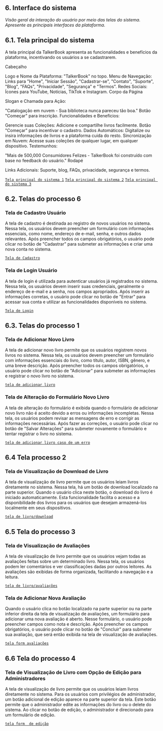 
## 6. Interface do sistema

_Visão geral da interação do usuário por meio das telas do sistema. Apresente as principais interfaces da plataforma._

## 6.1. Tela principal do sistema

A tela principal da TalkerBook apresenta as funcionalidades e benefícios da plataforma, incentivando os usuários a se cadastrarem.

Cabeçalho

Logo e Nome da Plataforma: "TalkerBook" no topo.
Menu de Navegação: Links para "Home", "Iniciar Sessão", "Cadastrar-se", "Contato", "Suporte", "Blog", "FAQs", "Privacidade", "Segurança" e "Termos".
Redes Sociais: Ícones para YouTube, Notícias, TikTok e Instagram.
Corpo da Página

Slogan e Chamada para Ação:

"Catalogação em nuvem - Sua biblioteca nunca pareceu tão boa."
Botão "Começar" para inscrição.
Funcionalidades e Benefícios:

Gerencie suas Coleções: Adicione e compartilhe livros facilmente. Botão "Começar" para incentivar o cadastro.
Dados Automáticos: Digitalize ou insira informações de livros e a plataforma cuida do resto.
Sincronização em Nuvem: Acesse suas coleções de qualquer lugar, em qualquer dispositivo.
Testemunhos:

"Mais de 500,000 Consumidores Felizes - TalkerBook foi construído com base no feedback do usuário."
Rodapé

Links Adicionais: Suporte, blog, FAQs, privacidade, segurança e termos.


[`Tela principal do sistema 1`](images/tela%20principal%201.png)
[`Tela principal do sistema 2`](images/tela%20principal%202.png)
[`Tela principal do sistema 3`](images/tela%20principal%203.png)


## 6.2. Telas do processo 6

### Tela de Cadastro Usuário

A tela de cadastro é destinada ao registro de novos usuários no sistema. Nessa tela, os usuários devem preencher um formulário com informações essenciais, como nome, endereço de e-mail, senha, e outros dados relevantes. Após preencher todos os campos obrigatórios, o usuário pode clicar no botão de "Cadastrar" para submeter as informações e criar uma nova conta no sistema.

[`Tela de Cadastro`](images/Tela%20de%20Cadastro.png)

### Tela de Login Usuário

A tela de login é utilizada para autenticar usuários já registrados no sistema. Nessa tela, os usuários devem inserir suas credenciais, geralmente o endereço de e-mail e a senha, nos campos apropriados. Após inserir as informações corretas, o usuário pode clicar no botão de "Entrar" para acessar sua conta e utilizar as funcionalidades disponíveis no sistema.

[`Tela de Login`](images/tela_de_login.png)


## 6.3. Telas do processo 1

### Tela de Adicionar Novo Livro

A tela de adicionar novo livro permite que os usuários registrem novos livros no sistema. Nessa tela, os usuários devem preencher um formulário com informações essenciais do livro, como título, autor, ISBN, gênero, e uma breve descrição. Após preencher todos os campos obrigatórios, o usuário pode clicar no botão de "Adicionar" para submeter as informações e registrar o novo livro no sistema.

[`tela de adicionar livro`](images/tela_adicionar_livro.png)

### Tela de Alteração do Formulário Novo Livro

A tela de alteração do formulário é exibida quando o formulário de adicionar novo livro não é aceito devido a erros ou informações incompletas. Nessa tela, os usuários podem revisar as mensagens de erro e corrigir as informações necessárias. Após fazer as correções, o usuário pode clicar no botão de "Salvar Alterações" para submeter novamente o formulário e tentar registrar o livro no sistema.

[`tela de adicionar livro caso de um erro`](images/tela_adicionar_livro_negado.png)

## 6.4 Tela processo 2

### Tela de Visualização de Download de Livro

A tela de visualização de livro permite que os usuários leiam livros diretamente no sistema. Nessa tela, há um botão de download localizado na parte superior. Quando o usuário clica neste botão, o download do livro é iniciado automaticamente. Esta funcionalidade facilita o acesso e a disponibilidade dos livros para os usuários que desejam armazená-los localmente em seus dispositivos.

[`tela de livro/download`](images/livro_avaliacoes_download.png)

## 6.5 Tela do processo 3

### Tela de Visualização de Avaliações

A tela de visualização de livro permite que os usuários vejam todas as avaliações feitas sobre um determinado livro. Nessa tela, os usuários podem ler comentários e ver classificações dadas por outros leitores. As avaliações são exibidas de forma organizada, facilitando a navegação e a leitura.

[`tela de livro/avaliações`](images/tela_livro_avaliacoes.png)

### Tela de Adicionar Nova Avaliação

Quando o usuário clica no botão localizado na parte superior ou na parte inferior direita da tela de visualização de avaliações, um formulário para adicionar uma nova avaliação é aberto. Nesse formulário, o usuário pode preencher campos como nota e descrição. Após preencher os campos obrigatórios, o usuário pode clicar no botão de "Concluir" para submeter sua avaliação, que será então exibida na tela de visualização de avaliações.

[`tela form avaliações`](images/tela_form_avaliacao.png)

## 6.6 Tela do processo 4 

### Tela de Visualização de Livro com Opção de Edição para Administradores

A tela de visualização de livro permite que os usuários leiam livros diretamente no sistema. Para os usuários com privilégios de administrador, um botão adicional de edição aparece na parte superior da tela. Este botão permite que o administrador edite as informações do livro ou o delete do sistema. Ao clicar no botão de edição, o administrador é direcionado para um formulário de edição.

[`tela form  de edição`](images/tela_form_edição_livro.png)




